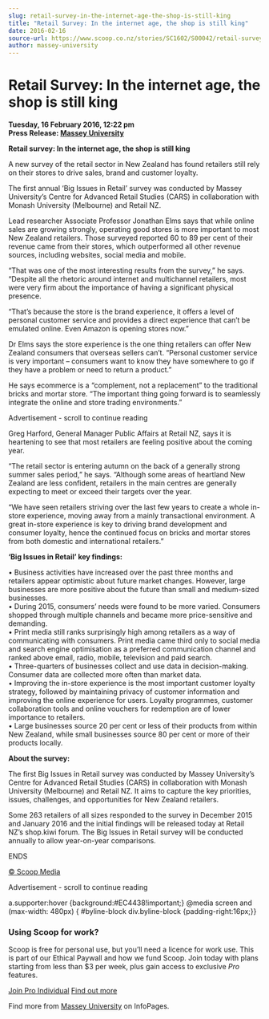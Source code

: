 ```yaml
---
slug: retail-survey-in-the-internet-age-the-shop-is-still-king
title: "Retail Survey: In the internet age, the shop is still king"
date: 2016-02-16
source-url: https://www.scoop.co.nz/stories/SC1602/S00042/retail-survey-in-the-internet-age-the-shop-is-still-king.htm
author: massey-university
---
```

Retail Survey: In the internet age, the shop is still king
==========================================================

**Tuesday, 16 February 2016, 12:22 pm**  
**Press Release: [Massey University](https://info.scoop.co.nz/Massey_University)**

**Retail survey: In the internet age, the shop is still king**

A new survey of the retail sector in New Zealand has found retailers still rely on their stores to drive sales, brand and customer loyalty.

The first annual ‘Big Issues in Retail’ survey was conducted by Massey University’s Centre for Advanced Retail Studies (CARS) in collaboration with Monash University (Melbourne) and Retail NZ.

Lead researcher Associate Professor Jonathan Elms says that while online sales are growing strongly, operating good stores is more important to most New Zealand retailers. Those surveyed reported 60 to 89 per cent of their revenue came from their stores, which outperformed all other revenue sources, including websites, social media and mobile.

“That was one of the most interesting results from the survey,” he says. “Despite all the rhetoric around internet and multichannel retailers, most were very firm about the importance of having a significant physical presence.

“That’s because the store is the brand experience, it offers a level of personal customer service and provides a direct experience that can’t be emulated online. Even Amazon is opening stores now.”

Dr Elms says the store experience is the one thing retailers can offer New Zealand consumers that overseas sellers can’t. “Personal customer service is very important – consumers want to know they have somewhere to go if they have a problem or need to return a product.”

He says ecommerce is a “complement, not a replacement” to the traditional bricks and mortar store. “The important thing going forward is to seamlessly integrate the online and store trading environments.”

Advertisement - scroll to continue reading





Greg Harford, General Manager Public Affairs at Retail NZ, says it is heartening to see that most retailers are feeling positive about the coming year.

“The retail sector is entering autumn on the back of a generally strong summer sales period,” he says. “Although some areas of heartland New Zealand are less confident, retailers in the main centres are generally expecting to meet or exceed their targets over the year.

“We have seen retailers striving over the last few years to create a whole in-store experience, moving away from a mainly transactional environment. A great in-store experience is key to driving brand development and consumer loyalty, hence the continued focus on bricks and mortar stores from both domestic and international retailers.”

**‘Big Issues in Retail’ key findings:**

• Business activities have increased over the past three months and retailers appear optimistic about future market changes. However, large businesses are more positive about the future than small and medium-sized businesses.  
• During 2015, consumers’ needs were found to be more varied. Consumers shopped through multiple channels and became more price-sensitive and demanding.  
• Print media still ranks surprisingly high among retailers as a way of communicating with consumers. Print media came third only to social media and search engine optimisation as a preferred communication channel and ranked above email, radio, mobile, television and paid search.  
• Three-quarters of businesses collect and use data in decision-making. Consumer data are collected more often than market data.  
• Improving the in-store experience is the most important customer loyalty strategy, followed by maintaining privacy of customer information and improving the online experience for users. Loyalty programmes, customer collaboration tools and online vouchers for redemption are of lower importance to retailers.  
• Large businesses source 20 per cent or less of their products from within New Zealand, while small businesses source 80 per cent or more of their products locally.

**About the survey:**

The first Big Issues in Retail survey was conducted by Massey University’s Centre for Advanced Retail Studies (CARS) in collaboration with Monash University (Melbourne) and Retail NZ. It aims to capture the key priorities, issues, challenges, and opportunities for New Zealand retailers.

Some 263 retailers of all sizes responded to the survey in December 2015 and January 2016 and the initial findings will be released today at Retail NZ’s shop.kiwi forum. The Big Issues in Retail survey will be conducted annually to allow year-on-year comparisons.

ENDS

[© Scoop Media](http://www.scoop.co.nz/about/terms.html)  

Advertisement - scroll to continue reading



a.supporter:hover {background:#EC4438!important;} @media screen and (max-width: 480px) { #byline-block div.byline-block {padding-right:16px;}}

### Using Scoop for work?

Scoop is free for personal use, but you’ll need a licence for work use. This is part of our Ethical Paywall and how we fund Scoop. Join today with plans starting from less than $3 per week, plus gain access to exclusive _Pro_ features.  
  
[Join Pro Individual](https://pro.scoop.co.nz/Individual/?from=ProIn24) [Find out more](https://pro.scoop.co.nz/using-scoop-for-work/?from=ProIn24)

Find more from [Massey University](https://info.scoop.co.nz/Massey_University) on InfoPages.